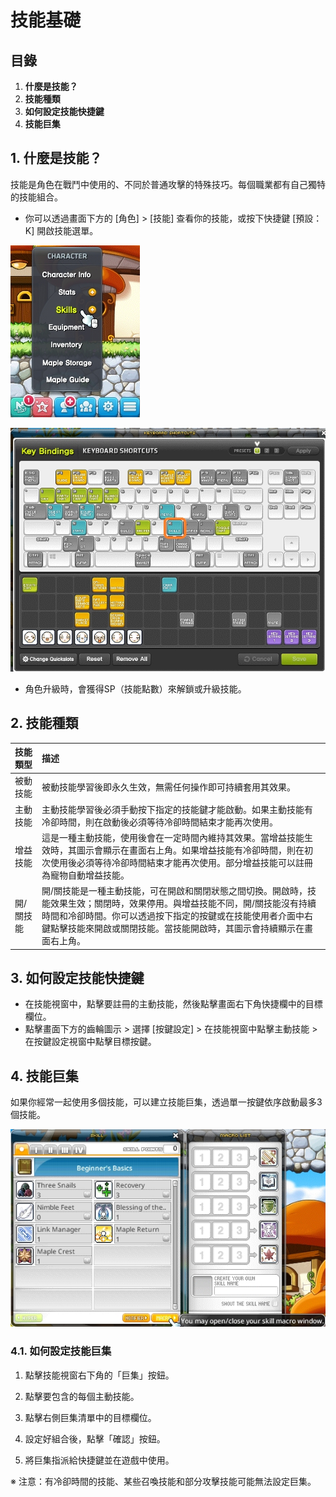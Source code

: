 # 技能基礎
## 目錄
1.  **什麼是技能？**
2.  **技能種類**
3.  **如何設定技能快捷鍵**
4.  **技能巨集**
## 1. 什麼是技能？

技能是角色在戰鬥中使用的、不同於普通攻擊的特殊技巧。每個職業都有自己獨特的技能組合。

*   你可以透過畫面下方的 \[角色] > \[技能] 查看你的技能，或按下快捷鍵 \[預設：K] 開啟技能選單。

![](/images/msn-101/beginners-guide/skill-and-rune/image_1747236299506_754.png)

![](/images/msn-101/beginners-guide/skill-and-rune/image_1747236299506_845.png)

*   角色升級時，會獲得SP（技能點數）來解鎖或升級技能。
## 2. 技能種類

| 技能類型 | 描述 |
|:---|:---|
| 被動技能 | 被動技能學習後即永久生效，無需任何操作即可持續套用其效果。 |
| 主動技能 | 主動技能學習後必須手動按下指定的技能鍵才能啟動。如果主動技能有冷卻時間，則在啟動後必須等待冷卻時間結束才能再次使用。 |
| 增益技能 | 這是一種主動技能，使用後會在一定時間內維持其效果。當增益技能生效時，其圖示會顯示在畫面右上角。如果增益技能有冷卻時間，則在初次使用後必須等待冷卻時間結束才能再次使用。部分增益技能可以註冊為寵物自動增益技能。 |
| 開/關技能 | 開/關技能是一種主動技能，可在開啟和關閉狀態之間切換。開啟時，技能效果生效；關閉時，效果停用。與增益技能不同，開/關技能沒有持續時間和冷卻時間。你可以透過按下指定的按鍵或在技能使用者介面中右鍵點擊技能來開啟或關閉技能。當技能開啟時，其圖示會持續顯示在畫面右上角。 |

## 3. 如何設定技能快捷鍵
*   在技能視窗中，點擊要註冊的主動技能，然後點擊畫面右下角快捷欄中的目標欄位。
*   點擊畫面下方的齒輪圖示 > 選擇 \[按鍵設定] > 在技能視窗中點擊主動技能 > 在按鍵設定視窗中點擊目標按鍵。
## 4. 技能巨集

如果你經常一起使用多個技能，可以建立技能巨集，透過單一按鍵依序啟動最多3個技能。

![](/images/msn-101/beginners-guide/skill-and-rune/image_1747236299506_319.png)

### 4.1. 如何設定技能巨集

1) 點擊技能視窗右下角的「巨集」按鈕。

2) 點擊要包含的每個主動技能。

3) 點擊右側巨集清單中的目標欄位。

4) 設定好組合後，點擊「確認」按鈕。

5) 將巨集指派給快捷鍵並在遊戲中使用。

※ 注意：有冷卻時間的技能、某些召喚技能和部分攻擊技能可能無法設定巨集。